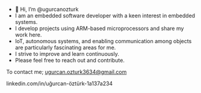 - 👋 Hi, I’m @ugurcanozturk
-  I am an embedded software developer with a keen interest in embedded systems. 
- I develop projects using ARM-based microprocessors and share my work here. 
- IoT, autonomous systems, and enabling communication among objects are particularly fascinating areas for me. 
- I strive to improve and learn continuously. 
- Please feel free to reach out and contribute.

To contact me;
ugurcan.ozturk3634@gmail.com

linkedin.com/in/uğurcan-öztürk-1a137a234

<!---
ugurcanozturk/ugurcanozturk is a ✨ special ✨ repository because its `README.md` (this file) appears on your GitHub profile.
You can click the Preview link to take a look at your changes.
--->
